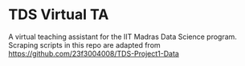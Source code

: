 # TDS Virtual TA

A virtual teaching assistant for the IIT Madras Data Science program.
Scraping scripts in this repo are adapted from https://github.com/23f3004008/TDS-Project1-Data

